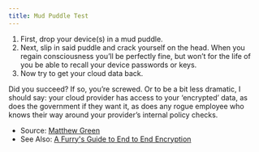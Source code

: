 ```yaml
---
title: Mud Puddle Test
---
```


1. First, drop your device(s) in a mud puddle.
2. Next, slip in said puddle and crack yourself on the head. When you regain
   consciousness you’ll be perfectly fine, but won’t for the life of you be able
   to recall your device passwords or keys.
3. Now try to get your cloud data back.

Did you succeed? If so, you’re screwed. Or to be a bit less dramatic, I should
say: your cloud provider has access to your ‘encrypted’ data, as does the
government if they want it, as does any rogue employee who knows their way
around your provider’s internal policy checks.

- Source: [Matthew Green](https://blog.cryptographyengineering.com/2012/04/05/icloud-who-holds-key/)
- See Also: [A Furry's Guide to End to End Encryption](https://soatok.blog/2020/11/14/going-bark-a-furrys-guide-to-end-to-end-encryption/)
